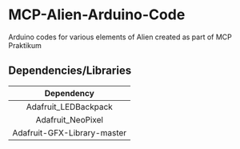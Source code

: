 # MCP-Alien-Arduino-Code
Arduino codes for various elements of Alien created as part of MCP Praktikum

## Dependencies/Libraries
| Dependency  | 
| :-----------: | 
| Adafruit_LEDBackpack | 
| Adafruit_NeoPixel  | 
| Adafruit-GFX-Library-master |
